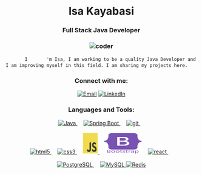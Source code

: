 <h1 align="center">Isa Kayabasi</h1>
<h3 align="center">Full Stack Java Developer
<br>
<br>
<img align="center" src="https://cdn-icons-png.flaticon.com/512/2621/2621217.png" alt="coder" height="100" width="100" /></a>

</h3>

           I       'm Isa, I am working to be a quality Java Developer and I am improving myself in this field. I am sharing my projects here.
<h3 align="center">Connect with me:</h3>

<p align="center"><a href="mailto:ISAKAYABASI30@gmail.com"><img alt="Email" src="https://img.shields.io/badge/Email-ISAKAYABASI30@gmail.com-blue?style=flat&logo=gmail"></a>
<a href="https://www.linkedin.com/in/isa-kayabasi-972951231/" target="_blank"><img alt="LinkedIn" src="https://img.shields.io/badge/LinkedIn-@isa kayabasi-blue?style=flat&logo=linkedin"></a>
</p>



<h3 align="center">Languages and Tools:</h3>

<p align="center"> <a href="https://getbootstrap.com" target="_blank" rel="noreferrer"> 
    <a href="https://www.w3schools.com/cs/" target="_blank" rel="noreferrer"> <img src="https://www.vectorlogo.zone/logos/java/java-vertical.svg" alt="Java" width="50" height="55"/> </a>  
	&nbsp;&nbsp;&nbsp;
    <a href="https://spring.io/" target="_blank" rel="noreferrer"> <img src="https://www.vectorlogo.zone/logos/springio/springio-ar21.svg" alt="Spring Boot" width="100" height="55"/> </a>  
	&nbsp;&nbsp;&nbsp;
    <a href="https://git-scm.com/" target="_blank" rel="noreferrer"> <img src="https://www.vectorlogo.zone/logos/git-scm/git-scm-ar21.svg" alt="git" width="100" height="55"/> </a>  
	&nbsp;&nbsp;&nbsp;
	<br><br>
    <a href="https://www.w3.org/html/" target="_blank" rel="noreferrer"> <img src="https://www.vectorlogo.zone/logos/w3_html5/w3_html5-ar21.svg" alt="html5" width="100" height="55"/> </a>
	&nbsp;&nbsp;&nbsp;
	<a href="https://www.w3schools.com/css/" target="_blank" rel="noreferrer"> <img src="https://www.vectorlogo.zone/logos/w3_css/w3_css-ar21.svg" alt="css3" width="100" height="55"/> </a>  
	&nbsp;&nbsp;&nbsp;
    <a href="https://developer.mozilla.org/en-US/docs/Web/JavaScript" target="_blank" rel="noreferrer"> <img src="https://raw.githubusercontent.com/devicons/devicon/master/icons/javascript/javascript-original.svg" alt="javascript" width="40" height="55"/> </a>  
	&nbsp;&nbsp;
	<img src="https://raw.githubusercontent.com/devicons/devicon/master/icons/bootstrap/bootstrap-plain-wordmark.svg" alt="bootstrap" width="100" height="55"/> </a> 
	&nbsp;&nbsp;
    <a href="https://reactjs.org/" target="_blank" rel="noreferrer"> <img src="https://www.vectorlogo.zone/logos/reactjs/reactjs-ar21.svg" alt="react" width="100" height="55"/> </a>  
	&nbsp;&nbsp;&nbsp;
	<br><br>
    <a href="https://www.postgresql.org/about/" target="_blank" rel="noreferrer"> <img src="https://www.vectorlogo.zone/logos/postgresql/postgresql-icon.svg" alt="PostgreSQL" width="55" height="55"/> </a>
    &nbsp;&nbsp;&nbsp;
    <a href="https://dev.mysql.com/doc/" target="_blank" rel="noreferrer"> <img src="https://www.vectorlogo.zone/logos/mysql/mysql-official.svg" alt="MySQL" width="75" height="55"/> </a>
	<a href="https://redis.io/" target="_blank" rel="noreferrer"> <img src="https://www.vectorlogo.zone/logos/redis/redis-icon.svg" alt="Redis" width="75" height="55"/> </a>
    </p>


